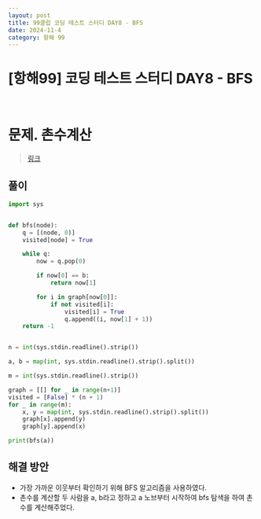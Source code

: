 ```yaml
---
layout: post
title: 99클럽 코딩 테스트 스터디 DAY8 - BFS
date: 2024-11-4
category: 항해 99 
---
```


# [항해99] 코딩 테스트 스터디 DAY8 - BFS

<br>

# 문제. 촌수계산
> [링크](https://www.acmicpc.net/problem/2644)



## 풀이

```python
import sys


def bfs(node):
    q = [(node, 0)]
    visited[node] = True

    while q:
        now = q.pop(0)

        if now[0] == b:
            return now[1]

        for i in graph[now[0]]:
            if not visited[i]:
                visited[i] = True
                q.append((i, now[1] + 1))
    return -1


n = int(sys.stdin.readline().strip())

a, b = map(int, sys.stdin.readline().strip().split())

m = int(sys.stdin.readline().strip())

graph = [[] for _ in range(n+1)]
visited = [False] * (n + 1)
for _ in range(m):
    x, y = map(int, sys.stdin.readline().strip().split())
    graph[x].append(y)
    graph[y].append(x)

print(bfs(a))
```

## 해결 방안
- 가장 가까운 이웃부터 확인하기 위해 BFS 알고리즘을 사용하였다. 
- 촌수를 계산할 두 사람을 a, b라고 정하고 a 노브부터 시작하여 bfs 탐색을 하여 촌수를 계산해주었다.